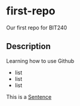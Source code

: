 # first-repo
Our first repo for BIT240

## Description

Learning how to use Github

- list
- list
- list

This is a [Sentence](https://domenicfarina.com)
